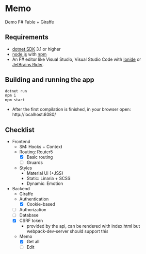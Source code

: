 # Memo

Demo F# Fable + Giraffe

## Requirements

* [dotnet SDK](https://www.microsoft.com/net/download/core) 3.1 or higher
* [node.js](https://nodejs.org) with [npm](https://www.npmjs.com/)
* An F# editor like Visual Studio, Visual Studio Code with [Ionide](http://ionide.io/) or [JetBrains Rider](https://www.jetbrains.com/rider/).

## Building and running the app

```cmd
dotnet run
npm i
npm start
```

* After the first compilation is finished, in your browser open: http://localhost:8080/

## Checklist
* Frontend
    * SM: Hooks + Context
    * Routing: Router5
        - [x] Basic routing
        - [ ] Gruards
    * Styles
        - Material UI (+JSS)
        - Static: Linaria + SCSS
        - Dynamic: Emotion
* Backend
    * Giraffe
    * Authentication
        - [x] Cookie-based
    * [ ] Authorization
    * [ ] Database
    * [x] CSRF token
        - provided by the api, can be rendered with index.html
          but webpack-dev-server should support this
    * Memo
        - [x] Get all
        - [ ] Edit
